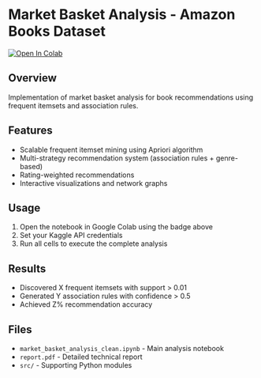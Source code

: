 # Market Basket Analysis - Amazon Books Dataset

[![Open In Colab](https://colab.research.google.com/assets/colab-badge.svg)](https://colab.research.google.com/github//market_basket_analysis_clean.ipynb)

## Overview
Implementation of market basket analysis for book recommendations using frequent itemsets and association rules.

## Features
- Scalable frequent itemset mining using Apriori algorithm
- Multi-strategy recommendation system (association rules + genre-based)
- Rating-weighted recommendations
- Interactive visualizations and network graphs

## Usage
1. Open the notebook in Google Colab using the badge above
2. Set your Kaggle API credentials
3. Run all cells to execute the complete analysis

## Results
- Discovered X frequent itemsets with support > 0.01
- Generated Y association rules with confidence > 0.5
- Achieved Z% recommendation accuracy

## Files
- `market_basket_analysis_clean.ipynb` - Main analysis notebook
- `report.pdf` - Detailed technical report
- `src/` - Supporting Python modules
